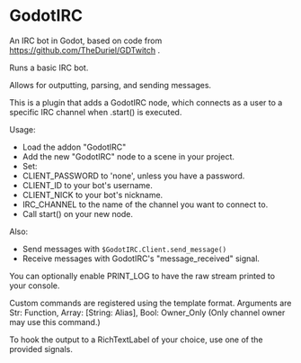 # GodotIRC
An IRC bot in Godot, based on code from https://github.com/TheDuriel/GDTwitch .

Runs a basic IRC bot.

Allows for outputting, parsing, and sending messages.

This is a plugin that adds a GodotIRC node, which connects as a user to a specific IRC channel when .start() is executed.

Usage:
* Load the addon "GodotIRC"
* Add the new "GodotIRC" node to a scene in your project.
* Set:
* CLIENT_PASSWORD to 'none', unless you have a password.
* CLIENT_ID to your bot's username.
* CLIENT_NICK to your bot's nickname.
* IRC_CHANNEL to the name of the channel you want to connect to.
* Call start() on your new node.

Also:
* Send messages with `$GodotIRC.Client.send_message()`
* Receive messages with GodotIRC's "message_received" signal.

You can optionally enable PRINT_LOG to have the raw stream printed to your console.

Custom commands are registered using the template format. Arguments are Str: Function, Array: [String: Alias], Bool: Owner_Only (Only channel owner may use this command.)

To hook the output to a RichTextLabel of your choice, use one of the provided signals.
